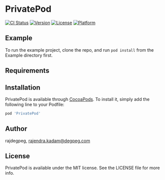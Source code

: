 # PrivatePod

[![CI Status](https://img.shields.io/travis/rajdegpeg/PrivatePod.svg?style=flat)](https://travis-ci.org/rajdegpeg/PrivatePod)
[![Version](https://img.shields.io/cocoapods/v/PrivatePod.svg?style=flat)](https://cocoapods.org/pods/PrivatePod)
[![License](https://img.shields.io/cocoapods/l/PrivatePod.svg?style=flat)](https://cocoapods.org/pods/PrivatePod)
[![Platform](https://img.shields.io/cocoapods/p/PrivatePod.svg?style=flat)](https://cocoapods.org/pods/PrivatePod)

## Example

To run the example project, clone the repo, and run `pod install` from the Example directory first.

## Requirements

## Installation

PrivatePod is available through [CocoaPods](https://cocoapods.org). To install
it, simply add the following line to your Podfile:

```ruby
pod 'PrivatePod'
```

## Author

rajdegpeg, rajendra.kadam@degpeg.com

## License

PrivatePod is available under the MIT license. See the LICENSE file for more info.
